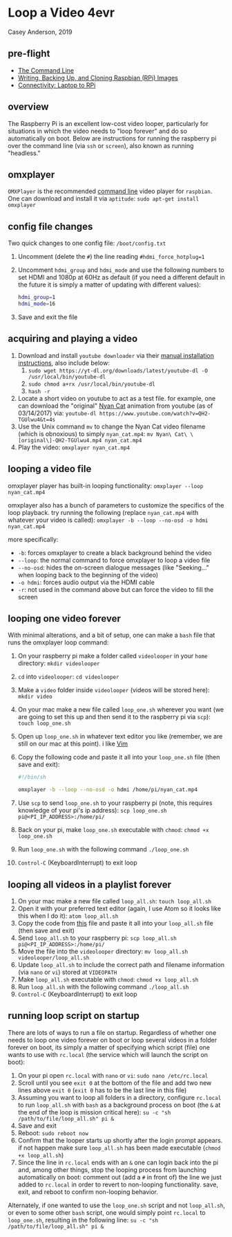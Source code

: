 # Loop a Video 4evr
Casey Anderson, 2019

## pre-flight

* [The Command Line](https://gist.github.com/caseyanderson/5d08e5c5fb276b1e8bbc9e56d677492b)
* [Writing, Backing Up, and Cloning Raspbian (RPi) Images](https://gist.github.com/caseyanderson/31b615045332a6ab3f4028c696920f57)
* [Connectivity: Laptop to RPi](https://gist.github.com/caseyanderson/7871deb02ca6dd418844db04d3c146fc)


## overview

The Raspberry Pi is an excellent low-cost video looper, particularly for situations in which the video needs to "loop forever" and do so automatically on boot. Below are instructions for running the raspberry pi over the command line (via `ssh` or `screen`), also known as running "headless."


## omxplayer

`OMXPlayer` is the recommended [command line](https://en.wikipedia.org/wiki/Command-line_interface) video player for `raspbian`. One can download and install it via `aptitude`: `sudo apt-get install omxplayer`


## config file changes

Two quick changes to one config file: `/boot/config.txt`

1. Uncomment (delete the `#`) the line reading `#hdmi_force_hotplug=1`
2. Uncomment `hdmi_group` and `hdmi_mode` and use the following numbers to set HDMI and 1080p at 60Hz as default (if you need a different default in the future it is simply a matter of updating with different values):

    ```bash
    hdmi_group=1
    hdmi_mode=16
    ```

3. Save and exit the file

## acquiring and playing a video

1. Download and install `youtube downloader` via their [manual installation instructions](https://ytdl-org.github.io/youtube-dl/download.html), also include below:
    1. `sudo wget https://yt-dl.org/downloads/latest/youtube-dl -O /usr/local/bin/youtube-dl`
    2. `sudo chmod a+rx /usr/local/bin/youtube-dl`
    3. `hash -r`
2. Locate a short video on youtube to act as a test file. for example, one can download the "original" [Nyan Cat](https://en.wikipedia.org/wiki/Nyan_Cat) animation from youtube (as of 03/14/2017) via: `youtube-dl https://www.youtube.com/watch?v=QH2-TGUlwu4&t=4s`
3. Use the Unix command `mv` to change the Nyan Cat video filename (which is obnoxious) to simply `nyan_cat.mp4`: `mv Nyan\ Cat\ \[original\]-QH2-TGUlwu4.mp4 nyan_cat.mp4`
4. Play the video: `omxplayer nyan_cat.mp4`


## looping a video file

omxplayer player has built-in looping functionality: `omxplayer --loop nyan_cat.mp4`

omxplayer also has a bunch of parameters to customize the specifics of the loop playback. try running the following (replace `nyan_cat.mp4` with whatever your video is called): `omxplayer -b --loop --no-osd -o hdmi nyan_cat.mp4`

more specifically:

* `-b`: forces omxplayer to create a black background behind the video
* `--loop`: the normal command to force omxplayer to loop a video file
* `--no-osd`: hides the on-screen dialogue messages (like "Seeking..." when looping back to the beginning of the video)
* `-o hdmi`: forces audio output via the HDMI cable
* `-r`: not used in the command above but can force the video to fill the screen


## looping one video forever

With minimal alterations, and a bit of setup, one can make a `bash` file that runs the omxplayer loop command:

1. On your raspberry pi make a folder called `videolooper` in your `home` directory: `mkdir videolooper`
2. `cd` into `videolooper`: `cd videolooper`
3. Make a `video` folder inside `videolooper` (videos will be stored here): `mkdir video`
4. On your mac make a new file called `loop_one.sh` wherever you want (we are going to set this up and then send it to the raspberry pi via `scp`): `touch loop_one.sh`
5. Open up `loop_one.sh` in whatever text editor you like (remember, we are still on our mac at this point). i like [Vim](https://www.vim.org/)
6. Copy the following code and paste it all into your `loop_one.sh` file (then save and exit):

    ```bash
    #!/bin/sh

    omxplayer -b --loop --no-osd -o hdmi /home/pi/nyan_cat.mp4

    ```
7. Use `scp` to send `loop_one.sh` to your raspberry pi (note, this requires knowledge of your pi's ip address): `scp loop_one.sh pi@<PI_IP_ADDRESS>:/home/pi/`
8. Back on your pi, make `loop_one.sh` executable with `chmod`: `chmod +x loop_one.sh`
9. Run `loop_one.sh` with the following command `./loop_one.sh`
10. `Control-C` (KeyboardInterrupt) to exit loop


## looping all videos in a playlist forever

1. On your mac make a new file called `loop_all.sh`: `touch loop_all.sh`
2. Open it with your preferred text editor  (again, I use Atom so it looks like this when I do it): `atom loop_all.sh`
3. Copy the code from [this](/scripts/loop_all.sh) file and paste it all into your `loop_all.sh` file (then save and exit)
4. Send `loop_all.sh` to your raspberry pi: `scp loop_all.sh pi@<PI_IP_ADDRESS>:/home/pi/`
5. Move the file into the `videolooper` directory: `mv loop_all.sh videolooper/loop_all.sh`
6. Update `loop_all.sh` to include the correct path and filename information (via `nano` or `vi`) stored at `VIDEOPATH`
7. Make `loop_all.sh` executable with `chmod`: `chmod +x loop_all.sh`
8. Run `loop_all.sh` with the following command `./loop_all.sh`
9. `Control-C` (KeyboardInterrupt) to exit loop


## running loop script on startup

There are lots of ways to run a file on startup. Regardless of whether one needs to loop one video forever on boot or loop several videos in a folder forever on boot, its simply a matter of specifying which script (file) one wants to use with `rc.local` (the service which will launch the script on boot):

1. On your pi open `rc.local` with `nano` or `vi`: `sudo nano /etc/rc.local`
2. Scroll until you see `exit 0` at the bottom of the file and add two new lines above `exit 0` (`exit 0` has to be the last line in this file)
3. Assuming you want to loop all folders in a directory, configure `rc.local` to run `loop_all.sh` with `bash` as a background process  on boot (the `&` at the end of the loop is mission critical here): `su -c "sh /path/to/file/loop_all.sh" pi &`
4. Save and exit
5. Reboot: `sudo reboot now`
6. Confirm that the looper starts up shortly after the login prompt appears. if not happen make sure `loop_all.sh` has been made executable (`chmod +x loop_all.sh`)
7. Since the line in `rc.local` ends with an `&` one can login back into the pi and, among other things, stop the looping process from launching automatically on boot: comment out (add a `#` in front of) the line we just added to `rc.local` in order to revert to non-looping functionality. save, exit, and reboot to confirm non-looping behavior.

Alternately, if one wanted to use the `loop_one.sh` script and not `loop_all.sh`, or even to some other `bash` script, one would simply point `rc.local` to `loop_one.sh`, resulting in the following line: `su -c "sh /path/to/file/loop_all.sh" pi &`
